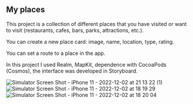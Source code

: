 ## My places



This project is a collection of different places that you have visited or want to visit (restaurants, cafes, bars, parks, attractions, etc.).

You can create a new place card: image, name, location, type, rating.

You can set a route to a place in the app.

In this project I used Realm, MapKit, dependence with CocoaPods (Cosmos), the interface was developed in Storyboard.


![Simulator Screen Shot - iPhone 11 - 2022-12-02 at 21 13 22 (1)](https://user-images.githubusercontent.com/106093762/205368598-0ecad895-7c63-4734-a85d-f81c6e5f4505.png)
![Simulator Screen Shot - iPhone 11 - 2022-12-02 at 18 19 29](https://user-images.githubusercontent.com/106093762/205344180-16f750ac-721e-41cc-9cc3-9a076bc26783.png)
![Simulator Screen Shot - iPhone 11 - 2022-12-02 at 18 20 04](https://user-images.githubusercontent.com/106093762/205344188-51a2e867-3153-4510-ae3b-c7f4df2dfa4b.png)
